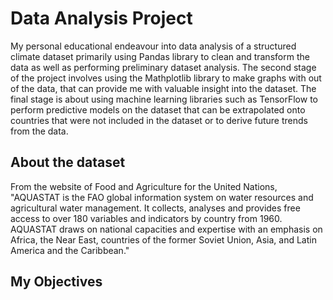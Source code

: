 # Data Analysis Project
My personal educational endeavour into data analysis of a structured climate dataset primarily using Pandas library to clean and transform the data as well as performing preliminary dataset analysis. The second stage of the project involves using the Mathplotlib library to make graphs with out of the data, that can provide me with valuable insight into the dataset. The final stage is about using machine learning libraries such as TensorFlow to perform predictive models on the dataset that can be extrapolated onto countries that were not included in the dataset or to derive future trends from the data.  

## About the dataset
From the website of Food and Agriculture for the United Nations, "AQUASTAT is the FAO global information system on water resources and agricultural water management. It collects, analyses and provides free access to over 180 variables and indicators by country from 1960. AQUASTAT draws on national capacities and expertise with an emphasis on Africa, the Near East, countries of the former Soviet Union, Asia, and Latin America and the Caribbean."

## My Objectives
